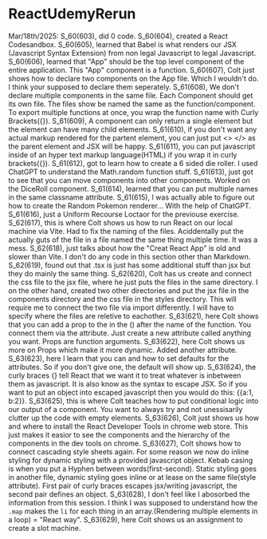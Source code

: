 # ReactUdemyRerun
Mar/18th/2025:
    S_60(603), did 0 code.
    S_60(604), created a React Codesandbox.
    S_60(605), learned that Babel is what renders our JSX (Javascript Syntax Extension) from non legal Javascript to legal Javascript.
    S_60(606), learned that "App" should be the top level component of the entire application. This "App" component is a function.
    S_60(607), Colt just shows how to declare two components on the App file. Which I wouldn't do. I think your supposed to declare them seperately.
    S_61(608), We don't declare multiple components in the same file. Each Component should get its own file. The files show be named the same as the function/component. To export multiple functions at once, you wrap the function name with Curly Brackets({}).
    S_61(609), A component can only return a single element but the element can have many child elements.
    S_61(610), if you don't want any actual markup rendered for the partent element, you can just put <> </> as the parent element and JSX will be happy.
    S_61(611), you can put javascript inside of an hyper text markup language(HTML) if you wrap it in curly brackets({}).
    S_61(612), got to learn how to create a 6 sided die roller. I used ChatGPT to understand the Math.random function stuff.
    S_61(613), just got to see that you can move components into other components. Worked on the DiceRoll component.
    S_61(614), learned that you can put multiple names in the same classname attribute.
    S_61(615), I was actually able to figure out how to create the Random Pokemon renderer... With the help of ChatGPT.
    S_61(616), just a Uniform Recourse Loctaor for the previouse exercise.
    S_62(617), this is where Colt shows us how to run React on our local machine via Vite. Had to fix the naming of the files. Aciddentally put the actually guts of the file in a file named the same thing multiple time. It was a mess.
    S_62(618), just talks about how the "Creat React App" is old and slower than Vite.
    I don't do any code in this section other than Markdown.
    S_62(619), found out that .tsx is just has some additional stuff than jsx but they do mainly the same thing.
    S_62(620), Colt has us create and connect the css file to the jsx file, where he just puts the files in the same directory. I on the other hand, created two other directories and put the jsx file in the components directory and the css file in the styles directory. This will require me to connect the two file via import differently. I will have to specify where the files are reletive to eachother.
    S_63(621), here Colt shows that you can add a prop to the in the () after the name of the function. You connect them via the attribute. Just create a new attribute called anything you want. Props are function arguments.
    S_63(622), here Colt shows us more on Props which make it more dynamic. Added another attribute.
    S_63(623), here I learn that you can and how to set defaults for the attributes.
    So if you don't give one, the default will show up.
    S_63(624), the curly braces {} tell React that we want it to treat whatever is inbetween them as javascript. It is also know as the syntax to escape JSX. So if you want to put an object into escaped javascript then you would do this: 
    {{a:1, b:2}}.
    S_63(625), this is where Colt teaches how to put conditional logic into our output of a component. You want to always try and not unessisarily clutter up the code with empty elements.
    S_63(626), Colt just shows us how and where to install the React Developer Tools in chrome web store. This just makes it easior to see the components and the hierarchy of the components in the dev tools on chrome.
    S_63(627), Colt shows how to connect cascading style sheets again. For some reason we now do inline styling for dynamic styling with a provided javascript object. Kebab casing is when you put a Hyphen between words(first-second).
    Static styling goes in another file, dynamic styling goes inline or at lease on the same file(style attribute). First pair of curly braces escapes jsx/writing javascript, the second pair defines an object.
    S_63(628), I don't feel like I abosorbed the information from this session. I think I was supposed to understand how the `.map` makes the `li` for each thing in an array.(Rendering multiple elements in a loop) = "React way".
    S_63(629), here Colt shows us an assignment to create a slot machine.
    